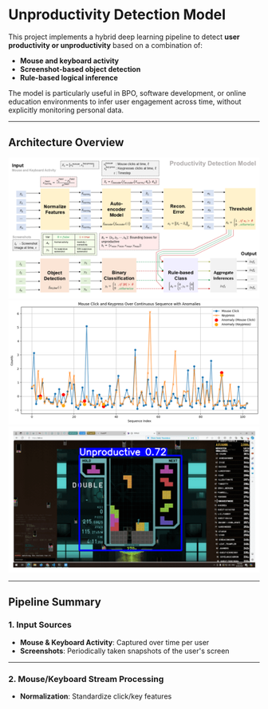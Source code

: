 # Unproductivity Detection Model

This project implements a hybrid deep learning pipeline to detect **user productivity or unproductivity** based on a combination of:

- **Mouse and keyboard activity**
- **Screenshot-based object detection**
- **Rule-based logical inference**

The model is particularly useful in BPO, software development, or online education environments to infer user engagement across time, without explicitly monitoring personal data.

---

## Architecture Overview

![Model Pipeline](./PLAN.png)
![Model Pipeline](./AE_Output.png)
![Model Pipeline](./OD.png)

---

## Pipeline Summary

### 1. Input Sources

- **Mouse & Keyboard Activity**: Captured over time per user
- **Screenshots**: Periodically taken snapshots of the user's screen

---

### 2. Mouse/Keyboard Stream Processing

- **Normalization**: Standardize click/key features
